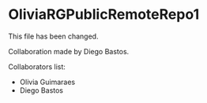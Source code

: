 # OliviaRGPublicRemoteRepo1

This file has been changed.

Collaboration made by Diego Bastos.

Collaborators list:

- Olivia Guimaraes
- Diego Bastos
